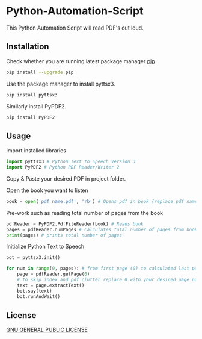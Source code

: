 # Python-Automation-Script

This Python Automation Script will read PDF's out loud.

## Installation

Check whether  you are running latest package manager [pip](https://pip.pypa.io/en/stable/)
```bash
pip install --upgrade pip
```
Use the package manager to install pyttsx3.
```bash
pip install pyttsx3
```
Similarly install PyPDF2.
```bash
pip install PyPDF2
```

## Usage

Import installed libraries
```python
import pyttsx3 # Python Text to Speech Version 3
import PyPDF2 # Python PDF Reader/Writer 2
```
Copy & Paste your desired PDF in project folder.

Open the book you want to listen  
```python
book = open('pdf_name.pdf', 'rb') # Opens pdf in book (replace pdf_name.pdf with you pdf name)
```
Pre-work such as reading total number of pages from the book
```python
pdfReader = PyPDF2.PdfFileReader(book) # Reads book
pages = pdfReader.numPages # Calculates total number of pages from book
print(pages) # prints total number of pages  
```

Initialize Python Text to Speech
```python
bot = pyttsx3.init()
```

```python
for num in range(0, pages): # from first page (0) to calculated last page
    page = pdfReader.getPage(0)
    # to skip index and pdf clutter replace 0 with your desired page number - 1
    text = page.extractText()
    bot.say(text)
    bot.runAndWait()
```

## License
[GNU GENERAL PUBLIC LICENSE](https://github.com/cmulay/Python-Automation-Script/blob/main/LICENSE)
